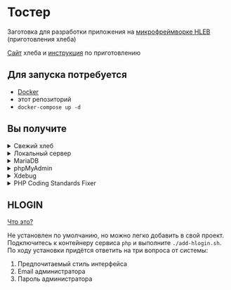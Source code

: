 # Тостер

Заготовка для разработки приложения
на [микрофреймворке HLEB](https://github.com/phphleb/hleb)
(приготовления хлеба)

[Сайт](https://phphleb.ru) хлеба
и [инструкция](https://phphleb.ru/ru/v1/) по приготовлению

## Для запуска потребуется

- [Docker](https://www.docker.com)
- этот репозиторий
- `docker-compose up -d`

## Вы получите

<details>
  <summary>Свежий хлеб</summary>

  После запуска контейнеров в корне проекта будет создана директория `hleb`
  со свежим проектом [phphleb](https://packagist.org/packages/phphleb/hleb)
</details>

<details>
  <summary>Локальный сервер</summary>

  По умолчанию [localhost:5125](http://localhost:5125).
  Если не устраивает порт, измените `SERVER_EXTERNAL_PORT` в файле `.env`
</details>

<details>
  <summary>MariaDB</summary>

  [Что это?](https://mariadb.org/)  
  В свежем проекте `hleb` автоматически будет создан файл
  `./database/dbase.config.php` с конфигурацией подключения к СУБД.
  Можно сразу пользоваться!
</details>

<details>
  <summary>phpMyAdmin</summary>

  [Что это?](https://www.phpmyadmin.net/)  
  По умолчанию [localhost:8080](http://localhost:8080).
  Авторизация автоматическая.
  Если не устраивает порт, измените `PMA_EXTERNAL_PORT` в файле `.env`
</details>

<details>
  <summary>Xdebug</summary>

  [Что это?](https://xdebug.org/)  
  Конфигурационный файл — `docker/xdebug.ini`.
  По умолчанию порт `9003`. В `docker-compose.yml` задаём `serverName`.
  По умолчанию `serverName=toaster`
</details>

<details>
  <summary>PHP Coding Standards Fixer</summary>

  [Что это?](https://cs.symfony.com/)  
  [Конфигурация](https://cs.symfony.com/doc/config.html)
  из `docker/.php-cs-fixer.php` копируется в `/hleb`.
  Шпаргалка по правилам
  [здесь](https://mlocati.github.io/php-cs-fixer-configurator/#version:3.7).
  После создания свежего проекта автоматически редактирует файлы
  с применением правил (поджаривает хлеб)
</details>

## HLOGIN
[Что это?](https://phphleb.ru/ru/v1/authorization/)

Не установлен по умолчанию, но можно легко добавить в свой проект.
Подключитесь к контейнеру сервиса `php` и выполните `./add-hlogin.sh`.
По ходу установки придётся ответить на три вопроса от системы:

1. Предпочитаемый стиль интерфейса
2. Email администратора
3. Пароль администратора

